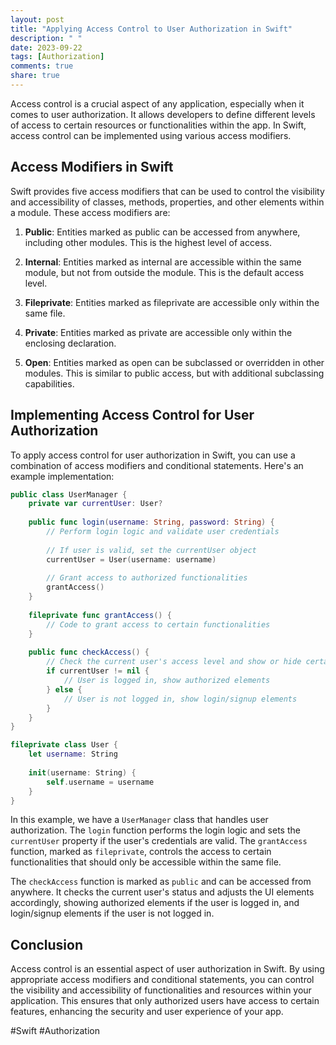 ```yaml
---
layout: post
title: "Applying Access Control to User Authorization in Swift"
description: " "
date: 2023-09-22
tags: [Authorization]
comments: true
share: true
---
```


Access control is a crucial aspect of any application, especially when it comes to user authorization. It allows developers to define different levels of access to certain resources or functionalities within the app. In Swift, access control can be implemented using various access modifiers.

## Access Modifiers in Swift

Swift provides five access modifiers that can be used to control the visibility and accessibility of classes, methods, properties, and other elements within a module. These access modifiers are:

1. **Public**: Entities marked as public can be accessed from anywhere, including other modules. This is the highest level of access.

2. **Internal**: Entities marked as internal are accessible within the same module, but not from outside the module. This is the default access level.

3. **Fileprivate**: Entities marked as fileprivate are accessible only within the same file.

4. **Private**: Entities marked as private are accessible only within the enclosing declaration.

5. **Open**: Entities marked as open can be subclassed or overridden in other modules. This is similar to public access, but with additional subclassing capabilities.

## Implementing Access Control for User Authorization

To apply access control for user authorization in Swift, you can use a combination of access modifiers and conditional statements. Here's an example implementation:

```swift
public class UserManager {
    private var currentUser: User?
    
    public func login(username: String, password: String) {
        // Perform login logic and validate user credentials
        
        // If user is valid, set the currentUser object
        currentUser = User(username: username)
        
        // Grant access to authorized functionalities
        grantAccess()
    }
    
    fileprivate func grantAccess() {
        // Code to grant access to certain functionalities
    }
    
    public func checkAccess() {
        // Check the current user's access level and show or hide certain elements accordingly
        if currentUser != nil {
            // User is logged in, show authorized elements
        } else {
            // User is not logged in, show login/signup elements
        }
    }
}

fileprivate class User {
    let username: String
    
    init(username: String) {
        self.username = username
    }
}
```

In this example, we have a `UserManager` class that handles user authorization. The `login` function performs the login logic and sets the `currentUser` property if the user's credentials are valid. The `grantAccess` function, marked as `fileprivate`, controls the access to certain functionalities that should only be accessible within the same file. 

The `checkAccess` function is marked as `public` and can be accessed from anywhere. It checks the current user's status and adjusts the UI elements accordingly, showing authorized elements if the user is logged in, and login/signup elements if the user is not logged in.

## Conclusion

Access control is an essential aspect of user authorization in Swift. By using appropriate access modifiers and conditional statements, you can control the visibility and accessibility of functionalities and resources within your application. This ensures that only authorized users have access to certain features, enhancing the security and user experience of your app.

#Swift #Authorization